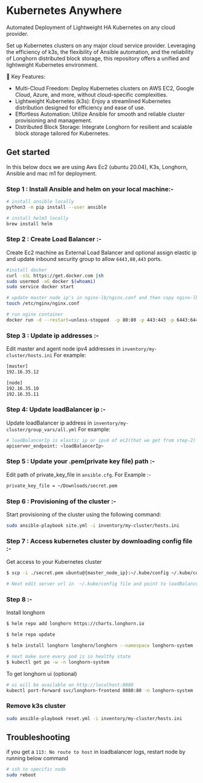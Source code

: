 # Kubernetes Anywhere
Automated Deployment of Lightweight HA Kubernetes on any cloud provider.

Set up Kubernetes clusters on any major cloud service provider. Leveraging the efficiency of k3s, the flexibility of Ansible automation, and the reliability of Longhorn distributed block storage, this repository offers a unified and lightweight Kubernetes environment.

🚀 Key Features:

- Multi-Cloud Freedom: Deploy Kubernetes clusters on AWS EC2, Google Cloud, Azure, and more, without cloud-specific complexities.
- Lightweight Kubernetes (k3s): Enjoy a streamlined Kubernetes distribution designed for efficiency and ease of use.
- Effortless Automation: Utilize Ansible for smooth and reliable cluster provisioning and management.
- Distributed Block Storage: Integrate Longhorn for resilient and scalable block storage tailored for Kubernetes.

## Get started
In this below docs we are using Aws Ec2 (ubuntu 20.04), K3s, Longhorn, Ansible and mac m1 for deployment.

### **Step 1 : Install Ansible and helm on your local machine:-**

```bash
# install ansible locally
python3 -m pip install --user ansible

# install helm3 locally
brew install helm
```

### **Step 2 : Create Load Balancer :-**
Create Ec2 machine as External Load Balancer and optional assign elastic ip and update inbound security group to allow `6443,80,443` ports.

```bash
#install docker
curl -sSL https://get.docker.com |sh
sudo usermod -aG docker $(whoami)
sudo service docker start

# update master node ip's in nginx-lb/nginx.conf and then copy nginx-lb/nginx.conf to /etc/nginx/nginx.conf
touch /etc/nginx/nginx.conf

# run nginx container
docker run -d --restart=unless-stopped  -p 80:80 -p 443:443 -p 6443:6443 -v /etc/nginx.conf:/etc/nginx/nginx.conf  nginx:1.14
```

### **Step 3 : Update ip addresses :-**
Edit master and agent node ipv4 addresses in `inventory/my-cluster/hosts.ini` For example:

```bash
[master]
192.16.35.12

[node]
192.16.35.10
192.16.35.11
```

### **Step 4: Update loadBalancer ip :-**
Update loadBalancer ip address in `inventory/my-cluster/group_vars/all.yml` For example:

```bash
# loadBalancerIp is elastic ip or ipv4 of ec2(that we get from step-2)
apiserver_endpoint: <loadBalancerIp>

```

### **Step 5 : Update your .pem(private key file) path  :-**
Edit path of private_key_file in `ansible.cfg`. For Example :-

```bash
private_key_file = ~/Downloads/secret.pem
```

### **Step 6 : Provisioning of the cluster :-**
Start provisioning of the cluster using the following command:

```bash
sudo ansible-playbook site.yml -i inventory/my-cluster/hosts.ini
```

### **Step 7 : Access kubernetes cluster by downloading config file :-**
Get access to your Kubernetes cluster
```bash
$ scp -i ./secret.pem ubuntu@{master_node_ip}:~/.kube/config ~/.kube/config

# Next edit server url in  ~/.kube/config file and point to loadBalancerIp eg: server: https://{loadBalancerIp}:6443)
```

### **Step 8 :-**
Install longhorn
```bash
$ helm repo add longhorn https://charts.longhorn.io

$ helm repo update

$ helm install longhorn longhorn/longhorn --namespace longhorn-system --create-namespace --version 1.3.0

# next make sure every pod is in healthy state
$ kubectl get po -w -n longhorn-system
```
To get longhorn ui (optional) 

```bash
# ui will be available on http://localhost:8080
kubectl port-forward svc/longhorn-frontend 8080:80 -n longhorn-system
```

###  Remove k3s cluster

```bash
sudo ansible-playbook reset.yml -i inventory/my-cluster/hosts.ini
```

## **Troubleshooting**
if you get a `113: No route to host` in loadbalancer logs, restart node by running below command
```bash
# ssh to specific node
sudo reboot
```

